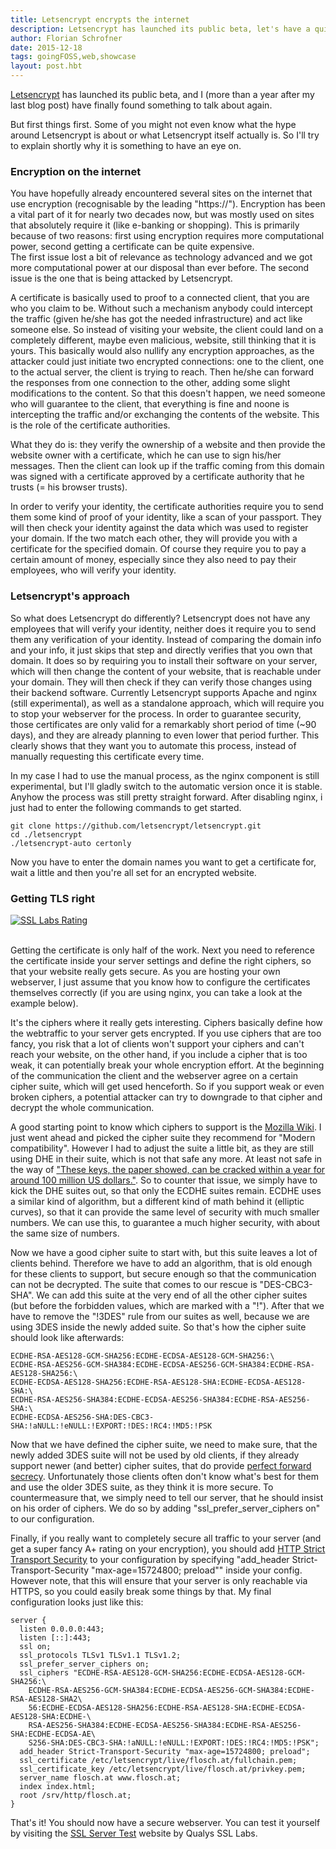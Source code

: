 ```yaml
---
title: Letsencrypt encrypts the internet
description: Letsencrypt has launched its public beta, let's have a quick look at it
author: Florian Schrofner
date: 2015-12-18
tags: goingFOSS,web,showcase
layout: post.hbt
---
```


[Letsencrypt](https://letsencrypt.org/) has launched its public beta, and I (more than a year after my last blog post) have finally found something to talk about again. 

But first things first. Some of you might not even know what the hype around Letsencrypt is about or what Letsencrypt itself actually is. So I'll try to explain shortly why it is something to have an eye on.

### Encryption on the internet

You have hopefully already encountered several sites on the internet that use encryption (recognisable by the leading "https://"). Encryption has been a vital part of it for nearly two decades now, but was mostly used on sites that absolutely require it (like e-banking or shopping). This is primarily because of two reasons: first using encryption requires more computational power, second getting a certificate can be quite expensive.  
The first issue lost a bit of relevance as technology advanced and we got more computational power at our disposal than ever before. The second issue is the one that is being attacked by Letsencrypt.

A certificate is basically used to proof to a connected client, that you are who you claim to be. Without such a mechanism anybody could intercept the traffic (given he/she has got the needed infrastructure) and act like someone else. So instead of visiting your website, the client could land on a completely different, maybe even malicious, website, still thinking that it is yours. This basically would also nullify any encryption approaches, as the attacker could just initiate two encrypted connections: one to the client, one to the actual server, the client is trying to reach. Then he/she can forward the responses from one connection to the other, adding some slight modifications to the content.
So that this doesn't happen, we need someone who will guarantee to the client, that everything is fine and noone is intercepting the traffic and/or exchanging the contents of the website.
This is the role of the certificate authorities.

What they do is: they verify the ownership of a website and then provide the website owner with a certificate, which he can use to sign his/her messages. Then the client can look up if the traffic coming from this domain was signed with a certificate approved by a certificate authority that he trusts (= his browser trusts).

In order to verify your identity, the certificate authorities require you to send them some kind of proof of your identity, like a scan of your passport. They will then check your identity against the data which was used to register your domain. If the two match each other, they will provide you with a certificate for the specified domain. Of course they require you to pay a certain amount of money, especially since they also need to pay their employees, who will verify your identity.

### Letsencrypt's approach
So what does Letsencrypt do differently?
Letsencrypt does not have any employees that will verify your identity, neither does it require you to send them any verification of your identity. Instead of comparing the domain info and your info, it just skips that step and directly verifies that you own that domain. It does so by requiring you to install their software on your server, which will then change the content of your website, that is reachable under your domain. They will then check if they can verify those changes using their backend software. Currently Letsencrypt supports Apache and nginx (still experimental), as well as a standalone approach, which will require you to stop your webserver for the process. In order to guarantee security, those certificates are only valid for a remarkably short period of time (~90 days), and they are already planning to even lower that period further. This clearly shows that they want you to automate this process, instead of manually requesting this certificate every time.

In my case I had to use the manual process, as the nginx component is still experimental, but I'll gladly switch to the automatic version once it is stable. Anyhow the process was still pretty straight forward. After disabling nginx, i just had to enter the following commands to get started.

<pre><code class="language-bash">git clone https://github.com/letsencrypt/letsencrypt.git
cd ./letsencrypt
./letsencrypt-auto certonly</pre></code>

Now you have to enter the domain names you want to get a certificate for, wait a little and then you're all set for an encrypted website.

### Getting TLS right
<div id="pictures">
    <a href="/images/blog/2015/12/ssl_rating.png" title="SSL Labs Rating">
        <img src="/images/blog/2015/12/ssl_rating_thumb.png" alt="SSL Labs Rating">
    </a>
</div>
<br/>

Getting the certificate is only half of the work. Next you need to reference the certificate inside your server settings and define the right ciphers, so that your website really gets secure. As you are hosting your own webserver, I just assume that you know how to configure the certificates themselves correctly (if you are using nginx, you can take a look at the example below).

It's the ciphers where it really gets interesting. Ciphers basically define how the webtraffic to your server gets encrypted. If you use ciphers that are too fancy, you risk that a lot of clients won't support your ciphers and can't reach your website, on the other hand, if you include a cipher that is too weak, it can potentially break your whole encryption effort. At the beginning of the communication the client and the webserver agree on a certain cipher suite, which will get used henceforth. So if you support weak or even broken ciphers, a potential attacker can try to downgrade to that cipher and decrypt the whole communication.

A good starting point to know which ciphers to support is the [Mozilla Wiki](https://wiki.mozilla.org/Security/Server_Side_TLS). I just went ahead and picked the cipher suite they recommend for "Modern compatibility". However I had to adjust the suite a little bit, as they are still using <span data-tooltip class="has-tip" title="Diffie-Hellman key exchange">DHE</span> in their suite, which is not that safe any more. At least not safe in the way of ["These keys, the paper showed, can be cracked within a year for around 100 million US dollars."](http://arstechnica.com/security/2015/11/op-ed-how-did-they-break-diffie-hellman/). So to counter that issue, we simply have to kick the DHE suites out, so that only the <span data-tooltip class="has-tip" title="Elliptic Curve Diffie-Hellman key exchange">ECDHE</span> suites remain. ECDHE uses a similar kind of algorithm, but a different kind of math behind it (elliptic curves), so that it can provide the same level of security with much smaller numbers. We can use this, to guarantee a much higher security, with about the same size of numbers.

Now we have a good cipher suite to start with, but this suite leaves a lot of clients behind. Therefore we have to add an algorithm, that is old enough for these clients to support, but secure enough so that the communication can not be decrypted. The suite that comes to our rescue is "DES-CBC3-SHA". We can add this suite at the very end of all the other cipher suites (but before the forbidden values, which are marked with a "!"). After that we have to remove the "!3DES" rule from our suites as well, because we are using 3DES inside the newly added suite. So that's how the cipher suite should look like afterwards:

<pre><code class="language-markup">ECDHE-RSA-AES128-GCM-SHA256:ECDHE-ECDSA-AES128-GCM-SHA256:\
ECDHE-RSA-AES256-GCM-SHA384:ECDHE-ECDSA-AES256-GCM-SHA384:ECDHE-RSA-AES128-SHA256:\
ECDHE-ECDSA-AES128-SHA256:ECDHE-RSA-AES128-SHA:ECDHE-ECDSA-AES128-SHA:\
ECDHE-RSA-AES256-SHA384:ECDHE-ECDSA-AES256-SHA384:ECDHE-RSA-AES256-SHA:\
ECDHE-ECDSA-AES256-SHA:DES-CBC3-SHA:!aNULL:!eNULL:!EXPORT:!DES:!RC4:!MD5:!PSK
</pre></code>

Now that we have defined the cipher suite, we need to make sure, that the newly added 3DES suite will not be used by old clients, if they already support newer (and better) cipher suites, that do provide [perfect forward secrecy](https://en.wikipedia.org/wiki/Forward_secrecy). Unfortunately those clients often don't know what's best for them and use the older 3DES suite, as they think it is more secure. To countermeasure that, we simply need to tell our server, that he should insist on his order of ciphers. We do so by adding "ssl_prefer_server_ciphers on" to our configuration.

Finally, if you really want to completely secure all traffic to your server (and get a super fancy A+ rating on your encryption), you should add [HTTP Strict Transport Security](https://en.wikipedia.org/wiki/HTTP_Strict_Transport_Security) to your configuration by specifying "add_header Strict-Transport-Security "max-age=15724800; preload"" inside your config. However note, that this will ensure that your server is only reachable via HTTPS, so you could easily break some things by that. My final configuration looks just like this:

<pre><code class="language-nginx">server {
  listen 0.0.0.0:443;
  listen [::]:443;
  ssl on;
  ssl_protocols TLSv1 TLSv1.1 TLSv1.2;
  ssl_prefer_server_ciphers on;
  ssl_ciphers "ECDHE-RSA-AES128-GCM-SHA256:ECDHE-ECDSA-AES128-GCM-SHA256:\
    ECDHE-RSA-AES256-GCM-SHA384:ECDHE-ECDSA-AES256-GCM-SHA384:ECDHE-RSA-AES128-SHA2\
    56:ECDHE-ECDSA-AES128-SHA256:ECDHE-RSA-AES128-SHA:ECDHE-ECDSA-AES128-SHA:ECDHE-\
    RSA-AES256-SHA384:ECDHE-ECDSA-AES256-SHA384:ECDHE-RSA-AES256-SHA:ECDHE-ECDSA-AE\
    S256-SHA:DES-CBC3-SHA:!aNULL:!eNULL:!EXPORT:!DES:!RC4:!MD5:!PSK";
  add_header Strict-Transport-Security "max-age=15724800; preload";
  ssl_certificate /etc/letsencrypt/live/flosch.at/fullchain.pem;
  ssl_certificate_key /etc/letsencrypt/live/flosch.at/privkey.pem;
  server_name flosch.at www.flosch.at;
  index index.html;
  root /srv/http/flosch.at;
}</pre></code>

That's it! You should now have a secure webserver. You can test it yourself by visiting the [SSL Server Test](https://www.ssllabs.com/ssltest/) website by Qualys SSL Labs.
